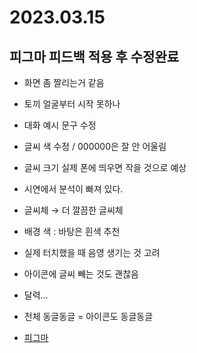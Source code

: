 # 2023.03.15 

## 피그마 피드백 적용 후 수정완료 

- 화면 좀 짤리는거 같음

- 토끼 얼굴부터 시작 못하나

- 대화 예시 문구 수정

- 글씨 색 수정 / 000000은 잘 안 어울림

- 글씨 크기 실제 폰에 띄우면 작을 것으로 예상

- 시연에서 분석이 빠져 있다.

- 글씨체 → 더 깔끔한 글씨체

- 배경 색 : 바탕은 흰색 추천

- 실제 터치했을 때 음영 생기는 것 고려

- 아이콘에 글씨 빼는 것도 괜찮음

- 달력…

- 전체 동글동글 = 아이콘도 동글동글

- [피그마](https://www.figma.com/file/dzE2kcjSXEr0f8ZcPOtXJO/B101?node-id=0%3A1&t=Pm2f1hAWSiohDW58-0)